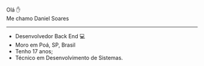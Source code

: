 Olá :hand: <br>
Me chamo Daniel Soares
***

- Desenvolvedor Back End :computer:
- Moro em Poá, SP,  Brasil
- Tenho 17 anos;
- Técnico em Desenvolvimento de Sistemas.
